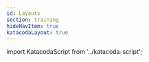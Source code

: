 ```yaml
---
id: Layouts
section: training
hideNavItem: true
katacodaLayout: true
---
```


import KatacodaScript from '../katacoda-script';

<KatacodaScript katacodaId="html-css/layouts" />
